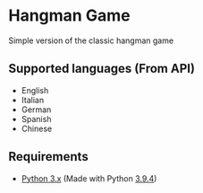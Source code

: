 # Hangman Game

Simple version of the classic hangman game

## Supported languages (From API)

- English
- Italian
- German
- Spanish
- Chinese

## Requirements

- [Python 3.x](https://www.python.org/downloads/) (Made with Python [3.9.4](https://www.python.org/downloads/release/python-394/))

